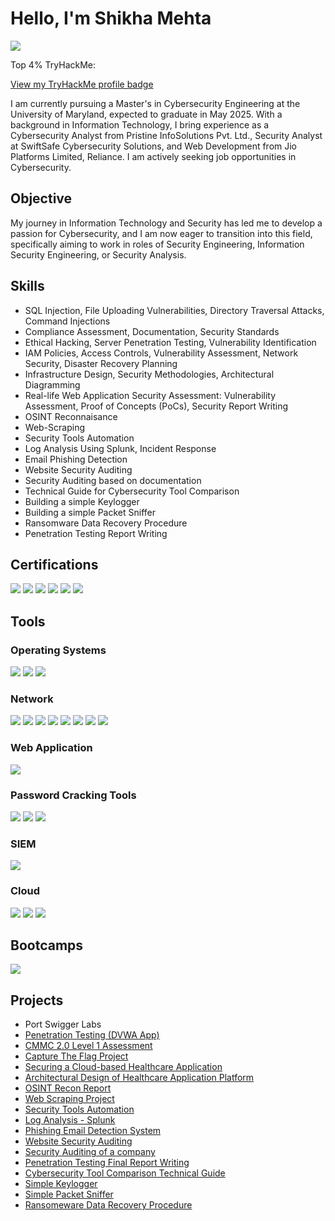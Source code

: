 # Hello, I'm Shikha Mehta
<a href="https://linkedin.com/in/shikha-mehta-8b49a7203"><img src="https://img.shields.io/badge/-LinkedIn-0072b1?&style=for-the-badge&logo=linkedin&logoColor=white" /></a>

Top 4% TryHackMe: 

[View my TryHackMe profile badge](https://tryhackme.com/api/v2/badges/public-profile?userPublicId=3614804)

I am currently pursuing a Master's in Cybersecurity Engineering at the University of Maryland, expected to graduate in May 2025. With a background in Information Technology, I bring experience as a Cybersecurity Analyst from Pristine InfoSolutions Pvt. Ltd., Security Analyst at SwiftSafe Cybersecurity Solutions, and Web Development from Jio Platforms Limited, Reliance. 
I am actively seeking job opportunities in Cybersecurity.

## Objective

My journey in Information Technology and Security has led me to develop a passion for Cybersecurity, and I am now eager to transition into this field, specifically aiming to work in roles of Security Engineering, Information Security Engineering, or Security Analysis.

## Skills

- SQL Injection, File Uploading Vulnerabilities, Directory Traversal Attacks, Command Injections
- Compliance Assessment, Documentation, Security Standards
- Ethical Hacking, Server Penetration Testing, Vulnerability Identification
- IAM Policies, Access Controls, Vulnerability Assessment, Network Security, Disaster Recovery Planning
- Infrastructure Design, Security Methodologies, Architectural Diagramming
- Real-life Web Application Security Assessment: Vulnerability Assessment, Proof of Concepts (PoCs), Security Report Writing
- OSINT Reconnaisance
- Web-Scraping
- Security Tools Automation
- Log Analysis Using Splunk, Incident Response
- Email Phishing Detection
- Website Security Auditing
- Security Auditing based on documentation
- Technical Guide for Cybersecurity Tool Comparison
- Building a simple Keylogger
- Building a simple Packet Sniffer
- Ransomware Data Recovery Procedure
- Penetration Testing Report Writing
  

## Certifications
<div>
<img src="https://img.shields.io/badge/-Security%2B-FF0000?&style=for-the-badge&logo=CompTIA&logoColor=white" />
<img src="https://img.shields.io/badge/-DevSecOps-0072b1?&style=for-the-badge&logo=linkedin&logoColor=white" /></a>
<img src="https://img.shields.io/badge/-Splunk-FFFFFF?&style=for-the-badge&logo=AWS&logoColor=white" />
<img src="https://img.shields.io/badge/-CommonWealth%20Bank%20Job%20Simulation-FF9900?&style=for-the-badge&logo=CommonwealthBank&logoColor=white" /></a>
<img src="https://img.shields.io/badge/-BECOME%20AN%20ETHICAL%20HACKER-0072b1?&style=for-the-badge&logo=linkedin&logoColor=white" /></a>
<img src="https://img.shields.io/badge/-The%20Bits%20&%20Bytes%20Of%20Computer%20Networking-777BB4?&style=for-the-badge&logo=Google&logoColor=white" /></a>
</div>

## Tools

### Operating Systems
<div>
    <img src="https://img.shields.io/badge/-Linux-777BB4?&style=for-the-badge&logo=Linux&logoColor=white" />
    <img src="https://img.shields.io/badge/-Mac%20OS-1679A7?&style=for-the-badge&logo=MacOS&logoColor=white" />
     <img src="https://img.shields.io/badge/-Windows-013220?&style=for-the-badge&logo=Windows&logoColor=white" />
</div>

### Network
<div>
    <img src="https://img.shields.io/badge/-Wireshark-1679A7?&style=for-the-badge&logo=Wireshark&logoColor=white" />
    <img src="https://img.shields.io/badge/-NMap-EF3B2D?&style=for-the-badge&logo=NMap&logoColor=white" />
    <img src="https://img.shields.io/badge/-Metasploit-777BB4?&style=for-the-badge&logo=Metasploit&logoColor=white" />
    <img src="https://img.shields.io/badge/-BurpSuite-1679A7?&style=for-the-badge&logo=BurpSuite&logoColor=white" />
    <img src="https://img.shields.io/badge/-NetCat-EF3B2D?&style=for-the-badge&logo=NetCat&logoColor=white" />
    <img src="https://img.shields.io/badge/-Aircrack%20ng-FF9900?&style=for-the-badge&logo=Aircrack%20ng&logoColor=white" />
    <img src="https://img.shields.io/badge/-Nessus-FFFFFF?&style=for-the-badge&logo=Nessus&logoColor=white" />
    <img src="https://img.shields.io/badge/-Snort-FFC0CB?&style=for-the-badge&logo=Snort&logoColor=white" />
</div>

### Web Application
<div>
    <img src="https://img.shields.io/badge/-Nikto-FF9900?&style=for-the-badge&logo=Nikto&logoColor=white" />
</div>

### Password Cracking Tools
<div>
    <img src="https://img.shields.io/badge/-John%20The%20Ripper-777BB4?&style=for-the-badge&logo=John%20The%20Ripper&logoColor=white" />
    <img src="https://img.shields.io/badge/-Hydra-1679A7?&style=for-the-badge&logo=Hydra&logoColor=white" />
     <img src="https://img.shields.io/badge/-Hashcat-FFC0CB?&style=for-the-badge&logo=Hashcat&logoColor=white" />
</div>

### SIEM
<div>
    <img src="https://img.shields.io/badge/-Splunk-EF3B2D?&style=for-the-badge&logo=Splunk&logoColor=white" />
</div>

### Cloud
<div>
    <img src="https://img.shields.io/badge/-AWS-1679A7?&style=for-the-badge&logo=Amazon%20AWS&logoColor=white"/>
    <img src="https://img.shields.io/badge/-Azure-FFC0CB?&style=for-the-badge&logo=Microsoft&logoColor=white"/>
    <img src="https://img.shields.io/badge/-Google%20Cloud-777BB4?&style=for-the-badge&logo=Google&logoColor=white"/>
</div>

## Bootcamps
<div>
<img src="https://img.shields.io/badge/-Cybersecurity101%20Full%20Stack%20Academy-FFFFFF?&style=for-the-badge&logo=FullStackAcademy&logoColor=white" />
</div>


## Projects
- Port Swigger Labs
- <a href="https://github.com/shikha1149myprojects/Penetration-Testing">Penetration Testing (DVWA App)</a>
- <a href="https://github.com/shikha1149myprojects/CMMC-Level1-Assessment">CMMC 2.0 Level 1 Assessment</a>
- <a href="https://github.com/shikha1149myprojects/Capture-The-Flag">Capture The Flag Project</a>
- <a href="https://github.com/shikha1149myprojects/Securing-a-Cloud-based-Healthcare-Application">Securing a Cloud-based Healthcare Application</a>
- <a href="https://github.com/shikha1149myprojects/Architectural-Design-and-Overview-of-Proposed-Healthcare-Application-Platform">Architectural Design of Healthcare Application Platform</a>
- <a href="https://github.com/shikha1149myprojects/OSINT-Recon">OSINT Recon Report</a>
- <a href="https://github.com/shikha1149myprojects/Web-Scraping-Project">Web Scraping Project</a>
- <a href="https://github.com/shikha1149myprojects/Security-Tools-Automation">Security Tools Automation</a>
- <a href="https://github.com/shikha1149myprojects/LogAnalysis-IncidentResponse">Log Analysis - Splunk</a>
- <a href="https://github.com/shikha1149myprojects/Email-Phishing-Detection">Phishing Email Detection System</a>
- <a href="https://github.com/shikha1149myprojects/Website-Security-Auditing">Website Security Auditing</a>
- <a href="https://github.com/shikha1149myprojects/SecurityAudit">Security Auditing of a company</a>
- <a href="https://github.com/shikha1149myprojects/Penetration-Testing-Report">Penetration Testing Final Report Writing</a>
- <a href="https://github.com/shikha1149myprojects/Tool-Comparison-Technical-Guide">Cybersecurity Tool Comparison Technical Guide</a>
- <a href="https://github.com/shikha1149myprojects/Simple-Keylogger">Simple Keylogger</a>
- <a href="https://github.com/shikha1149myprojects/Simple-Packet-Sniffer">Simple Packet Sniffer</a>
- <a href="https://github.com/shikha1149myprojects/Lost-Data-Retrieval">Ransomeware Data Recovery Procedure</a>

